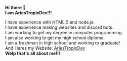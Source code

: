 
**Hi there** 👋<br />
**I am AriesTropixDev!!!**<br />

I have experience with HTML 5 and node.js.<br />
I have experience making websites and discord bots.<br />
I am working to get my degree in computer programming.<br />
I am also working to get my high school diploma.<br />
I am a freshman in high school and working to graduate!<br />
And Heres my Website: [AriesTropixDev](https://ariestropixdev.github.io/)<br />
**Welp that's all about me!!!**<br />

